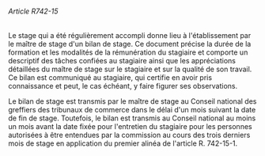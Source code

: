 ###### Article R742-15

Le stage qui a été régulièrement accompli donne lieu à l'établissement par le maître de stage d'un bilan de stage. Ce document précise la durée de la formation et les modalités de la rémunération du stagiaire et comporte un descriptif des tâches confiées au stagiaire ainsi que les appréciations détaillées du maître de stage sur le stagiaire et sur la qualité de son travail. Ce bilan est communiqué au stagiaire, qui certifie en avoir pris connaissance et peut, le cas échéant, y faire figurer ses observations.

Le bilan de stage est transmis par le maître de stage au Conseil national des greffiers des tribunaux de commerce dans le délai d'un mois suivant la date de fin de stage. Toutefois, le bilan est transmis au Conseil national au moins un mois avant la date fixée pour l'entretien du stagiaire pour les personnes autorisées à être entendues par la commission au cours des trois derniers mois de stage en application du premier alinéa de l'article R. 742-15-1.

